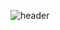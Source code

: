 ![header](https://capsule-render.vercel.app/api?type=waving&color=gradient&height=120&animation=fadeIn&section=footer&text=💻☕️✨&fontAlign=70)
